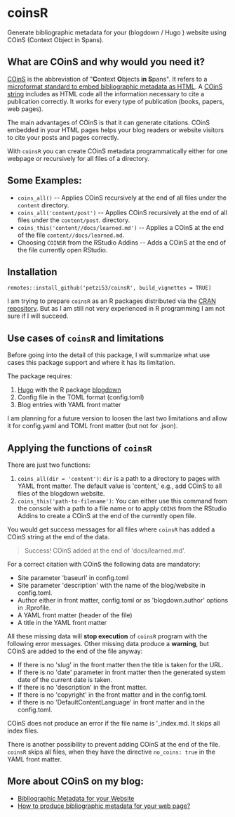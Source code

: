 # coinsR

Generate bibliographic metadata for your (blogdown / Hugo ) website using COinS (Context Object in Spans).

## What are COinS and why would you need it?

[COinS](https://en.wikipedia.org/wiki/COinS) is the abbreviation of "**C**ontext **O**bjects **in S**pans". It refers to a [microformat standard to embed bibliographic metadata as HTML](https://www.univie.ac.at/elib/index.php?title=COinS_Microfromat_Bibliographic_Metadata_for_Embedding_in_HTML). A [COinS string](https://www.questia.com/magazine/1G1-161981672/coins-what-it-stands-for-context-objects-in-spans) includes as HTML code all the information necessary to cite a publication correctly. It works for every type of publication (books, papers, web pages).

The main advantages of COinS is that it can generate citations. COinS embedded in your HTML pages helps your blog readers or website visitors to cite your posts and pages correctly.

With `coinsR` you can create COinS metadata programmatically either for one webpage or recursively for all files of a directory. 

## Some Examples:

+ `coins_all()` -- Applies COinS recursively at the end of all files under the `content` directory.
+ `coins_all('content/post')` -- Applies COinS recursively at the end of all files under the `content/post`. directory.
+ `coins_this('content//docs/learned.md')` -- Applies a COinS at the end of the file `content//docs/learned.md`.
+ Choosing `COINSR` from the RStudio Addins -- Adds a COinS at the end of the file currently open RStudio.

## Installation

`remotes::install_github('petzi53/coinsR', build_vignettes = TRUE)`

I am trying to prepare `coinsR` as an R packages distributed via the [CRAN repository](https://cran.r-project.org/). But as I am still not very experienced in R programming I am not sure if I will succeed. 

## Use cases of `coinsR` and limitations

Before going into the detail of this package, I will summarize what use cases this package support and where it has its limitation. 

The package requires:

1. [Hugo](https://gohugo.io) with the R package [blogdown](https://bookdown.org/yihui/blogdown/)
2. Config file in the TOML format (config.toml)
3. Blog entries with YAML front matter

I am planning for a future version to loosen the last two limitations and allow it for config.yaml and TOML front matter (but not for .json).

## Applying the functions of `coinsR`

There are just two functions:

1. `coins_all(dir = 'content')`: `dir` is a path to a directory to pages with YAML front matter. The default value is 'content,' e.g., add COinS to all files of the blogdown website.
2. `coins_this('path-to-filename')`: You can either use this command from the console with a path to a file name or to apply `COINS` from the RStudio Addins to create a COinS at the end of the currently open file. 

You would get success messages for all files where `coinsR` has added a COinS string at the end of the data.

> Success! COinS added at the end of 'docs/learned.md'.

For a correct citation with COinS the following data are mandatory: 

+ Site parameter 'baseurl' in config.toml
+ Site parameter 'description' with the name of the blog/website in config.toml.
+ Author either in front matter, config.toml or as 'blogdown.author' options in .Rprofile.
+ A YAML front matter (header of the file)
+ A title in the YAML front matter

All these missing data will **stop execution** of `coinsR` program with the following error messages.
Other missing data produce a **warning**, but COinS are added to the end of the file anyway:

+ If there is no 'slug' in the front matter then the title is taken for the URL.
+ If there is no 'date' parameter in front matter then the generated system date of the current date is taken.
+ If there is no 'description' in the front matter.
+ If there is no 'copyright' in the front matter and in the config.toml.
+ if there is no 'DefaultContentLanguage' in front matter and in the config.toml.

COinS does not produce an error if the file name is '_index.md. It skips all index files.

There is another possibility to prevent adding COinS at the end of the file. `coinsR` skips all files, when they have the directive `no_coins: true` in the YAML front matter. 

## More about COinS on my blog: 

+ [Bibliographic Metadata for your Website](https://notes.peter-baumgartner.net/2019/06/19/bibliographic-metadata-for-your-web-page/)
+ [How to produce bibliographic metadata for your web page?](https://notes.peter-baumgartner.net/tutorial/how-to-produce-bibliographic-metadata-for-you-web-page/)

